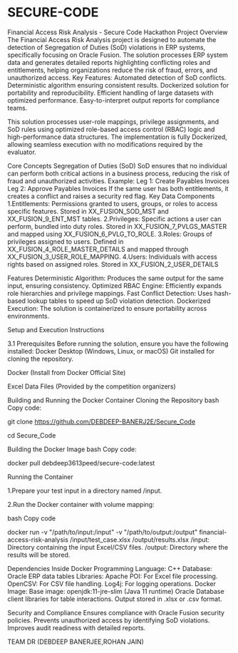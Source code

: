 # SECURE-CODE
Financial Access Risk Analysis - Secure Code Hackathon
 Project Overview
The Financial Access Risk Analysis project is designed to automate the detection of Segregation of Duties (SoD) violations in ERP systems, specifically focusing on Oracle Fusion. The solution processes ERP system data and generates detailed reports highlighting conflicting roles and entitlements, helping organizations reduce the risk of fraud, errors, and unauthorized access.
Key Features:
Automated detection of SoD conflicts.
Deterministic algorithm ensuring consistent results.
Dockerized solution for portability and reproducibility.
Efficient handling of large datasets with optimized performance.
Easy-to-interpret output reports for compliance teams.

This solution processes user-role mappings, privilege assignments, and SoD rules using optimized role-based access control (RBAC) logic and high-performance data structures. The implementation is fully Dockerized, allowing seamless execution with no modifications required by the evaluator.

Core Concepts
 Segregation of Duties (SoD)
SoD ensures that no individual can perform both critical actions in a business process, reducing the risk of fraud and unauthorized activities.
Example:
Leg 1: Create Payables Invoices
Leg 2: Approve Payables Invoices
If the same user has both entitlements, it creates a conflict and raises a security red flag.
 Key Data Components
1.Entitlements:
Permissions granted to users, groups, or roles to access specific features.
Stored in XX_FUSION_SOD_MST and XX_FUSION_9_ENT_MST tables.
2.Privileges:
Specific actions a user can perform, bundled into duty roles.
Stored in XX_FUSION_7_PVLGS_MASTER and mapped using XX_FUSION_6_PVLG_TO_ROLE.
3.Roles:
Groups of privileges assigned to users.
Defined in XX_FUSION_4_ROLE_MASTER_DETAILS and mapped through XX_FUSION_3_USER_ROLE_MAPPING.
4.Users:
Individuals with access rights based on assigned roles.
Stored in XX_FUSION_2_USER_DETAILS
                                                    

Features
Deterministic Algorithm: Produces the same output for the same input, ensuring consistency.
Optimized RBAC Engine: Efficiently expands role hierarchies and privilege mappings.
Fast Conflict Detection: Uses hash-based lookup tables to speed up SoD violation detection.
Dockerized Execution: The solution is containerized to ensure portability across environments.

Setup and Execution Instructions

3.1 Prerequisites
Before running the solution, ensure you have the following installed:
Docker Desktop (Windows, Linux, or macOS)
Git installed for cloning the repository.

Docker (Install from Docker Official Site)

Excel Data Files (Provided by the competition organizers)


Building and Running the Docker Container
Cloning the Repository
bash
Copy code:

git clone https://github.com/DEBDEEP-BANERJ2E/Secure_Code

cd Secure_Code

 Building the Docker Image
bash
Copy code:

docker pull debdeep3613peed/secure-code:latest

Running the Container

1.Prepare your test input in a directory named /input.

2.Run the Docker container with volume mapping:

bash
Copy code

docker run -v "/path/to/input:/input" -v "/path/to/output:/output" financial-access-risk-analysis /input/test_case.xlsx /output/results.xlsx
/input: Directory containing the input Excel/CSV files.
/output: Directory where the results will be stored.

 Dependencies
 Inside Docker
Programming Language: C++
Database: Oracle ERP data tables
Libraries: 
Apache POI: For Excel file processing.
OpenCSV: For CSV file handling.
Log4j: For logging operations.
Docker Image: 
Base image: openjdk:11-jre-slim (Java 11 runtime)
Oracle Database client libraries for table interactions.
Output stored in .xlsx or .csv format.


Security and Compliance
Ensures compliance with Oracle Fusion security policies.
Prevents unauthorized access by identifying SoD violations.
Improves audit readiness with detailed reports.



TEAM DR
(DEBDEEP BANERJEE,ROHAN JAIN)
